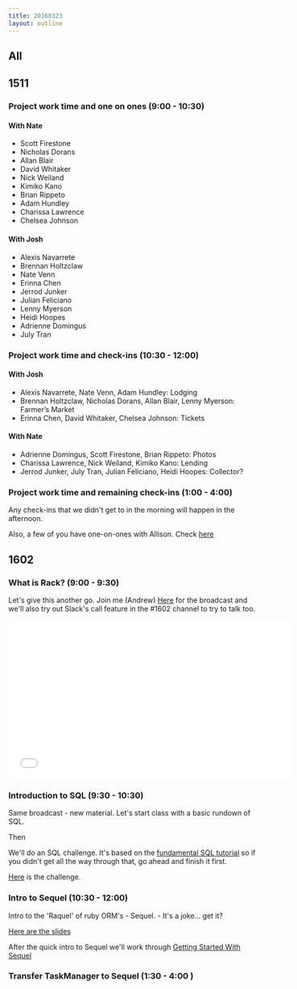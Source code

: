 ```yaml
---
title: 20160323
layout: outline
---
```


## All

## 1511

### Project work time and one on ones (9:00 - 10:30)

#### With Nate
* Scott Firestone
* Nicholas Dorans
* Allan Blair
* David Whitaker
* Nick Weiland
* Kimiko Kano
* Brian Rippeto
* Adam Hundley
* Charissa Lawrence
* Chelsea Johnson

#### With Josh
* Alexis Navarrete
* Brennan Holtzclaw
* Nate Venn
* Erinna Chen
* Jerrod Junker
* Julian Feliciano
* Lenny Myerson
* Heidi Hoopes
* Adrienne Domingus
* July Tran


### Project work time and check-ins (10:30 - 12:00)

#### With Josh

- Alexis Navarrete, Nate Venn, Adam Hundley: Lodging
- Brennan Holtzclaw, Nicholas Dorans, Allan Blair, Lenny Myerson: Farmer’s Market
- Erinna Chen, David Whitaker, Chelsea Johnson: Tickets

#### With Nate

- Adrienne Domingus, Scott Firestone, Brian Rippeto: Photos
- Charissa Lawrence, Nick Weiland, Kimiko Kano: Lending
- Jerrod Junker, July Tran, Julian Feliciano, Heidi Hoopes: Collector?

### Project work time and remaining check-ins (1:00 - 4:00)

Any check-ins that we didn't get to in the morning will happen in the afternoon.

Also, a few of you have one-on-ones with Allison. Check [here](https://docs.google.com/spreadsheets/d/1woTy8FOp4N99uRvPTJgVMGQZ9S1GZFm5uCp9UlRKxIg/edit?usp=sharing)


## 1602

### What is Rack? (9:00 - 9:30)

Let's give this another go. Join me (Andrew) [Here](https://plus.google.com/events/c2edcns6o7e4bkt7h7kqvku0p24) for the broadcast and we'll also try out Slack's call feature in the #1602 channel to try to talk too.

<iframe width="560" height="315" src="//www.youtube.com/embed/cnT-iagCzSA" frameborder="0" allowfullscreen></iframe>

### Introduction to SQL (9:30 - 10:30)

Same broadcast - new material. Let's start class with a basic rundown of SQL.

Then

We'll do an SQL challenge. It's based on the [fundamental SQL tutorial](http://tutorials.jumpstartlab.com/topics/sql/fundamental_sql.html#stq=&stp=0) so if you didn't get all the way through that, go ahead and finish it first.

[Here](https://github.com/turingschool/lesson_plans/blob/master/ruby_02-web_applications_with_ruby/explore_sql.md) is the challenge.


### Intro to Sequel (10:30 - 12:00)

Intro to the 'Raquel' of ruby ORM's - Sequel. - It's a joke... get it?

[Here are the slides](https://www.dropbox.com/s/75t98l4lnmr1ub4/intro_to_sequel.key?dl=0)

After the quick intro to Sequel we'll work through [Getting Started With Sequel](http://tutorials.jumpstartlab.com/topics/sql/sequel.html)


### Transfer TaskManager to Sequel (1:30 - 4:00 )

